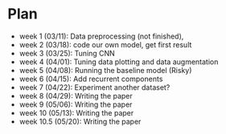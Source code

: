 # Plan

* week 1 (03/11): Data preprocessing (not finished), 
* week 2 (03/18): code our own model, get first result
* week 3 (03/25): Tuning CNN 
* week 4 (04/01): Tuning data plotting and data augmentation 
* week 5 (04/08): Running the baseline model (Risky)
* week 6 (04/15): Add recurrent components 
* week 7 (04/22): Experiment another dataset?  
* week 8 (04/29): Writing the paper
* week 9 (05/06): Writing the paper
* week 10 (05/13): Writing the paper
* week 10.5 (05/20): Writing the paper



